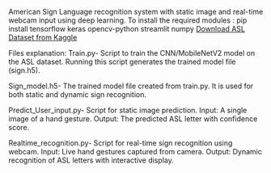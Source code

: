 American Sign Language recognition system with static image and real-time webcam input using deep learning.
To install the required modules : pip install tensorflow keras opencv-python streamlit numpy
[Download ASL Dataset from Kaggle](https://kaggle.com/your-dataset-link)

Files explanation:
Train.py-
Script to train the CNN/MobileNetV2 model on the ASL dataset.
Running this script generates the trained model file (sign.h5).

Sign_model.h5-
The trained model file created from train.py.
It is used for both static and dynamic sign recognition.

Predict_User_input.py-
Script for static image prediction.
Input: A single image of a hand gesture.
Output: The predicted ASL letter with confidence score.

Realtime_recognition.py-
Script for real-time sign recognition using webcam.
Input: Live hand gestures captured from camera.
Output: Dynamic recognition of ASL letters with interactive display.

